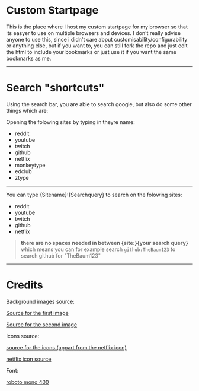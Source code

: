 # Custom Startpage
This is the place where I host my custom startpage for my browser so that its easyer to use on multiple browsers and devices. I don't really advise anyone to use this, since i didn't care abput customisability/configurability or anything else, but if you want to, you can still fork the repo and just edit the html to include your bookmarks or just use it if you want the same bookmarks as me.

---
# Search "shortcuts"
Using the search bar, you are able to search google, but also do some other things which are:

Opening the folowing sites by typing in theyre name:
- reddit
- youtube
- twitch
- github
- netflix
- monkeytype
- edclub
- ztype

---
You can type {Sitename}:{Searchquery} to search on the folowing sites:
- reddit
- youtube
- twitch
- github
- netflix

> **there are no spaces needed in between {site:}{your search query}** which means you can for example search `github:TheBaum123` to search github for "TheBaum123"

---
# Credits
Background images source:

[Source for the first image](https://www.pinterest.de/pin/608548968392209461/)

[Source for the second image](https://i.imgur.com/D7aizxE.jpg)

Icons source:

[source for the icons (appart from the netflix icon)](https://ionic.io/ionicons)

[netflix icon source](https://www.svgrepo.com/download/306462/netflix.svg)

Font:

[roboto mono 400](https://fonts.google.com/specimen/Roboto+Mono)